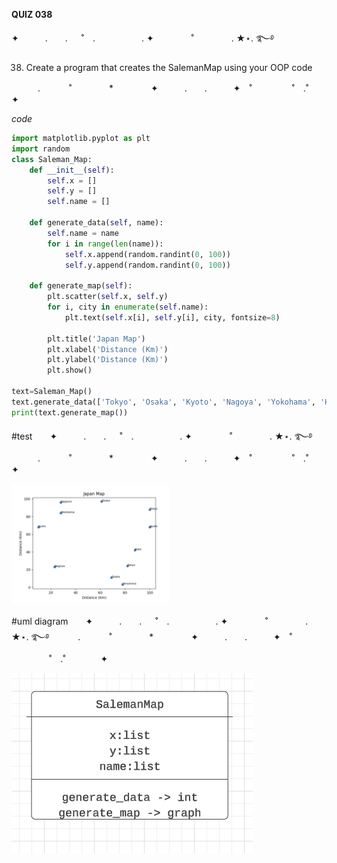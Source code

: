 **QUIZ 038** 

✦　　　.　　. 　 ˚　.　　　　　 . ✦　　　 　˚　　　　 . ★⋆. ࿐࿔ 

 38. Create a program that creates the SalemanMap using your OOP code




　　　.   　　˚　　 　　*　　 　　✦　　　.　　.　　　✦　˚ 　　　　 ˚　.˚　　　　✦

*code*
```.py
import matplotlib.pyplot as plt
import random
class Saleman_Map:
    def __init__(self):
        self.x = []
        self.y = []
        self.name = []

    def generate_data(self, name):
        self.name = name
        for i in range(len(name)):
            self.x.append(random.randint(0, 100))
            self.y.append(random.randint(0, 100))

    def generate_map(self):
        plt.scatter(self.x, self.y)
        for i, city in enumerate(self.name):
            plt.text(self.x[i], self.y[i], city, fontsize=8)

        plt.title('Japan Map')
        plt.xlabel('Distance (Km)')
        plt.ylabel('Distance (Km)')
        plt.show()

text=Saleman_Map()
text.generate_data(['Tokyo', 'Osaka', 'Kyoto', 'Nagoya', 'Yokohama', 'Hiroshima', 'Sapporo', 'Kobe', 'Kyoto', 'Osaka', 'Tokyo'])
print(text.generate_map())
```

#test　　✦　　　.　　. 　 ˚　.　　　　　 . ✦　　　 　˚　　　　 . ★⋆. ࿐࿔ 
　　　.   　　˚　　 　　*　　 　　✦　　　.　　.　　　✦　˚ 　　　　 ˚　.˚　　　　✦



<img src="https://github.com/marinamen/unit3/blob/main/images/Screenshot%202024-01-31%20at%2023.20.30.png" width=50% height=50%>


#uml diagram　　✦　　　.　　. 　 ˚　.　　　　　 . ✦　　　 　˚　　　　 . ★⋆. ࿐࿔ 
　　　.   　　˚　　 　　*　　 　　✦　　　.　　.　　　✦　˚ 　　　　 ˚　.˚　　　　✦


![](https://github.com/marinamen/unit3/blob/main/images/Screenshot%202024-02-01%20at%2000.25.49.png)
